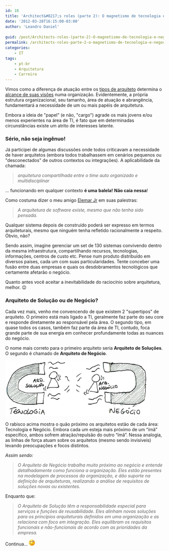 ```yaml
---
id: 18
title: 'Architect&#8217;s roles (parte 2): O magnetismo de tecnologia e negócio'
date: '2012-03-28T16:15:00-03:00'
author: 'Leandro Daniel'

guid: /post/Architects-roles-(parte-2)-O-magnetismo-de-tecnologia-e-negocio.aspx
permalink: /architects-roles-parte-2-o-magnetismo-de-tecnologia-e-negocio/
categories:
    - IT
tags:
    - pt-br
    - Arquitetura
    - Carreira
---
```


Vimos como a diferença de atuação entre os [tipos de arquiteto](http://leandrodaniel.com/Refletindo-sobre-funcoes-e-niveis-de-arquitetura-em-uma-empresa) determina o [alcance de suas visões](http://leandrodaniel.com/Architects-roles-(parte-1)-) numa organização. Evidentemente, a própria estrutura organizacional, seu tamanho, área de atuação e abrangência, fundamentará a necessidade de um ou mais papéis de arquitetura.

Embora a ideia de "papel" (e não, "cargo") agrade os mais jovens e/ou menos experientes na área de TI, é fato que em determinadas circunstâncias existe um atrito de interesses latente.

### Sério, não seja ingênuo!

Já participei de algumas discussões onde todos criticavam a necessidade de haver arquitetos (embora todos trabalhassem em cenários pequenos ou "desconectados" de outros contextos ou integrações). A aplicabilidade da chamada:

> *arquitetura compartilhada entre o time auto organizado e multidisciplinar*

… funcionando em qualquer contexto **é uma** **balela!** **Não caia nessa**!

Como costuma dizer o meu amigo [Elemar Jr](http://elemarjr.net/) em suas palestras:

> *A arquitetura de software existe, mesmo que não tenha sido pensada.*

Qualquer sistema depois de construído poderá ser expresso em termos arquiteturais, mesmo que ninguém tenha refletido racionalmente a respeito. Óbvio, não?

Sendo assim, imagine gerenciar um set de 130 sistemas convivendo dentro da mesma infraestrutura, compartilhando recursos, tecnologias, informações, centros de custo etc. Pense num produto distribuído em diversos países, cada um com suas particularidades. Tente conceber uma fusão entre duas empresas e quais os desdobramentos tecnológicos que certamente afetarão o negócio.

Quanto antes você aceitar a inevitabilidade do raciocínio sobre arquitetura, melhor. 😉

### Arquiteto de Solução ou de Negócio?

Cada vez mais, venho me convencendo de que existem 2 "supertipos" de arquiteto. O primeiro está mais ligado a TI, geralmente faz parte do seu core e responde diretamente ao responsável pela área. O segundo tipo, em quase todos os casos, também faz parte da área de TI, contudo, foca grande parte de sua energia em conhecer profundamente todas as nuances do negócio.

O nome mais correto para o primeiro arquiteto seria **Arquiteto de Soluções**. O segundo é chamado de **Arquiteto de Negócio**.

![](/assets/pics/tipoarq_atracao.png)

O rabisco acima mostra o quão próximo os arquitetos estão de cada área: Tecnologia e Negócio. Embora cada um esteja mais próximo de um “ímã” específico, ambos sofrem atração/repulsão do outro “ímã”. Nessa analogia, as linhas de força atuam sobre os arquitetos (mesmo sendo invisíveis) levando preocupações e focos distintos.

*Assim sendo:*

> *O Arquiteto de Negócio trabalha muito próximo ao negócio e entende detalhadamente como funciona a organização. Eles estão presentes na modelagem de processos da organização, e dão suporte na definição de arquiteturas, realizando a análise de requisitos de soluções novas ou existentes.*

Enquanto que:

> *O Arquiteto de Solução têm a responsabilidade especial para serviços e funções de reusabilidade. Eles alinham novas soluções para os princípios arquiteturais definidos em uma organização e as relaciona com foco em integração. Eles equilibram os requisitos funcionais e não-funcionais de acordo com as prioridades da empresa.*

Continua… ![Smiley piscando](/assets/pics/wlEmoticon-winkingsmile_3.png)
